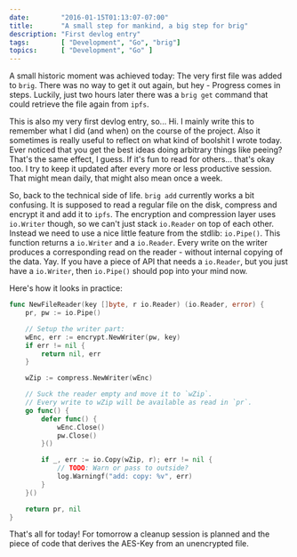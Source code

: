 ```yaml
---
date:        "2016-01-15T01:13:07-07:00"
title:       "A small step for mankind, a big step for brig"
description: "First devlog entry"
tags:        [ "Development", "Go", "brig"]
topics:      [ "Development", "Go" ]
---
```


A small historic moment was achieved today: The very first file was added to
``brig``. There was no way to get it out again, but hey - Progress comes in
steps. Luckily, just two hours later there was a ``brig get`` command that
could retrieve the file again from ``ipfs``.

This is also my very first devlog entry, so... Hi. I mainly write this to
remember what I did (and when) on the course of the project. Also it sometimes
is really useful to reflect on what kind of boolshit I wrote today. Ever
noticed that you get the best ideas doing arbitrary things like peeing? That's
the same effect, I guess. If it's fun to read for others... that's okay too.
I try to keep it updated after every more or less productive session.
That might mean daily, that might also mean once a week.

So, back to the technical side of life. ``brig add`` currently works a bit
confusing. It is supposed to read a regular file on the disk, compress and
encrypt it and add it to ``ipfs``. The encryption and compression layer uses
``io.Writer`` though, so we can't just stack ``io.Reader`` on top of each
other. Instead we need to use a nice little feature from the stdlib:
``io.Pipe()``. This function returns a ``io.Writer`` and a ``io.Reader``. Every
write on the writer produces a corresponding read on the reader - without internal
copying of the data. Yay. If you have a piece of API that needs a ``io.Reader``,
but you just have a ``io.Writer``, then ``io.Pipe()`` should pop into your mind now.

Here's how it looks in practice:

```go
func NewFileReader(key []byte, r io.Reader) (io.Reader, error) {
	pr, pw := io.Pipe()

	// Setup the writer part:
	wEnc, err := encrypt.NewWriter(pw, key)
	if err != nil {
		return nil, err
	}

	wZip := compress.NewWriter(wEnc)

	// Suck the reader empty and move it to `wZip`.
	// Every write to wZip will be available as read in `pr`.
	go func() {
		defer func() {
			wEnc.Close()
			pw.Close()
		}()

		if _, err := io.Copy(wZip, r); err != nil {
			// TODO: Warn or pass to outside?
			log.Warningf("add: copy: %v", err)
		}
	}()

	return pr, nil
}
```

That's all for today! For tomorrow a cleanup session is planned and the piece
of code that derives the AES-Key from an unencrypted file.

